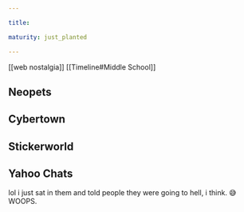 ```yaml
---

title: 

maturity: just_planted

---
```


[[web nostalgia]]
[[Timeline#Middle School]]


## Neopets

## Cybertown

## Stickerworld

## Yahoo Chats

lol i just sat in them and told people they were going to hell, i think. 😅 WOOPS.